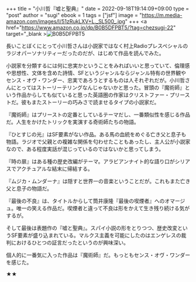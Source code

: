 +++
title = "小川哲『嘘と聖典』"
date = 2022-09-18T19:14:09+09:00
type = "post"
author = "sugi"
ebook = 1
tags = ["jsf"]
image = "https://m.media-amazon.com/images/I/51zRukLXV+L._SL500_.jpg"
+++
<a href="https://www.amazon.co.jp/dp/B0B5DFPBT5/?tag=chezsugi-22" target="_blank ><img src="https://m.media-amazon.com/images/I/51zRukLXV+L._SL500_.jpg" alt="B0B5DFPBT5" border="0" class="alignleft"></a>

長いことぼくにとって小川哲さんは小説家ではなく村上Radioプレスペシャルのラジオパーソナリティーだったのだが、はじめて作品を読んでみた。

小説家を分類するには何に忠実かということをみればいいと思っていて、倫理感や思想性、文体を含めた詩情、SFというジャンルならジャンル特有の世界観やセンス・オヴ・ワンダー、忠実であろうとするものは人それぞれだが。小川哲さんにとってはストーリーテリングなんじゃないかと思った。冒頭の『魔術師』という作品からしても似ていると思った英語圏の作家はクリストファー・プリーストだ。彼もまたストーリーの巧みさで読ませるタイプの小説家だ。

『魔術師』はプリーストの定番としているテーマだし、一番類似性を感じる作品だ。人生をかけたトリックを実演する奇術師たちの物語。

『ひとすじの光』はSF要素がない作品。ある馬の血統をめぐる亡き父と息子も物語。ラジオで父親との複雑な関係を匂わせたこともあったし、主人公が小説家なので、ある程度実話が混じっているのではないかと思ってしまう。

『時の扉』はある種の歴史改編がテーマ。アラビアンナイト的な語り口がシリアスでアクチュアルな結末に帰結する。

『ムジカ・ムンダーナ』は隠すと世界一の音楽ということだが。これもまた亡き父と息子の物語だ。

『最後の不良』は、タイトルからして筒井康隆『最後の喫煙者』へのオマージュ。唯一の笑える作品だ。喫煙者と違って不良は形をかえて生き残り続ける気がするが。

そして最後は表題作の『嘘と聖典』。スパイ小説の形をとりつつ、歴史改変というSF要素が盛り込まれている。マルクス主義を可能にしたのはエンゲレスの裁判におけるひとつの証言だったというのが興味深い。

個人的に一番気に入った作品は『魔術師』だ。もっともセンス・オヴ・ワンダーを感じた。

★★
